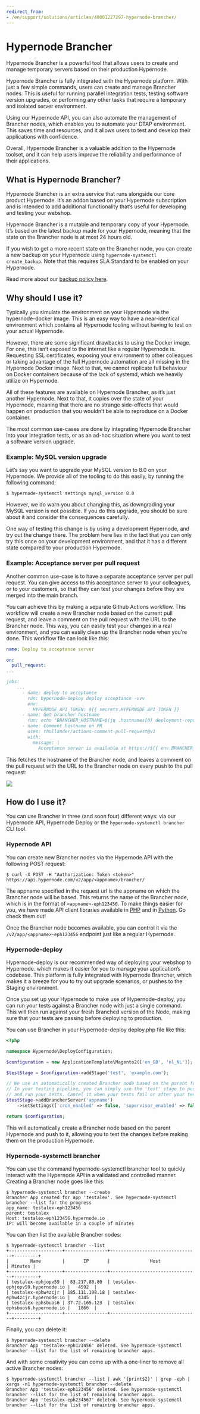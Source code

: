 ```yaml
---
redirect_from:
- /en/support/solutions/articles/48001227297-hypernode-brancher/
---
```


<!-- source: https://support.hypernode.com/en/support/solutions/articles/48001227297-hypernode-brancher/ -->

# Hypernode Brancher

Hypernode Brancher is a powerful tool that allows users to create and manage temporary servers based on their production Hypernode.

Hypernode Brancher is fully integrated with the Hypernode platform. With just a few simple commands, users can create and manage Brancher nodes. This is useful for running parallel integration tests, testing software version upgrades, or performing any other tasks that require a temporary and isolated server environment.

Using our Hypernode API, you can also automate the management of Brancher nodes, which enables you to automate your DTAP environment. This saves time and resources, and it allows users to test and develop their applications with confidence.

Overall, Hypernode Brancher is a valuable addition to the Hypernode toolset, and it can help users improve the reliability and performance of their applications.

## What is Hypernode Brancher?

Hypernode Brancher is an extra service that runs alongside our core product Hypernode. It’s an addon based on your Hypernode subscription and is intended to add additional functionality that’s useful for developing and testing your webshop.

Hypernode Brancher is a mutable and temporary copy of your Hypernode. It’s based on the latest backup made for your Hypernode, meaning that the state on the Brancher node is at most 24 hours old.

If you wish to get a more recent state on the Brancher node, you can create a new backup on your Hypernode using `hypernode-systemctl create_backup`. Note that this requires SLA Standard to be enabled on your Hypernode.

Read more about our [backup policy here](https://support.hypernode.com/en/hypernode/backups/hypernode-backup-policy).

## Why should I use it?

Typically you simulate the environment on your Hypernode via the hypernode-docker image. This is an easy way to have a near-identical environment which contains all Hypernode tooling without having to test on your actual Hypernode.

However, there are some significant drawbacks to using the Docker image. For one, this isn’t exposed to the internet like a regular Hypernode is. Requesting SSL certificates, exposing your environment to other colleagues or taking advantage of the full Hypernode automation are all missing in the Hypernode Docker image. Next to that, we cannot replicate full behaviour on Docker containers because of the lack of systemd, which we heavily utilize on Hypernode.

All of these features are available on Hypernode Brancher, as it’s just another Hypernode. Next to that, it copies over the state of your Hypernode, meaning that there are no strange side-effects that would happen on production that you wouldn’t be able to reproduce on a Docker container.

The most common use-cases are done by integrating Hypernode Brancher into your integration tests, or as an ad-hoc situation where you want to test a software version upgrade.

### Example: MySQL version upgrade

Let’s say you want to upgrade your MySQL version to 8.0 on your Hypernode. We provide all of the tooling to do this easily, by running the following command:

```console
$ hypernode-systemctl settings mysql_version 8.0
```

However, we do warn you about changing this, as downgrading your MySQL version is not possible. If you do this upgrade, you should be sure about it and consider the consequences carefully.

One way of testing this change is by using a development Hypernode, and try out the change there. The problem here lies in the fact that you can only try this once on your development environment, and that it has a different state compared to your production Hypernode.

### Example: Acceptance server per pull request

Another common use-case is to have a separate acceptance server per pull request. You can give access to this acceptance server to your colleagues, or to your customers, so that they can test your changes before they are merged into the main branch.

You can achieve this by making a separate Github Actions workflow. This workflow will create a new Brancher node based on the current pull request, and leave a comment on the pull request with the URL to the Brancher node. This way, you can easily test your changes in a real environment, and you can easily clean up the Brancher node when you’re done. This workflow file can look like this:

```yaml
name: Deploy to acceptance server

on:
  pull_request:
...

jobs:
    ...
      - name: deploy to acceptance
        run: hypernode-deploy deploy acceptance -vvv
        env:
          HYPERNODE_API_TOKEN: ${{ secrets.HYPERNODE_API_TOKEN }}
      - name: Get brancher hostname
        run: echo "BRANCHER_HOSTNAME=$(jq .hostnames[0] deployment-report.json -r)" >> $GITHUB_ENV
      - name: Comment hostname on PR
        uses: thollander/actions-comment-pull-request@v1
        with:
          message: |
            Acceptance server is available at https://${{ env.BRANCHER_HOSTNAME }}
```

This fetches the hostname of the Brancher node, and leaves a comment on the pull request with the URL to the Brancher node on every push to the pull request:

![](_res/UxUAfHUX6Vko63WFZAuFzs4qZ9ITqdunWA.png)

## How do I use it?

You can use Brancher in three (and soon four) different ways: via our Hypernode API, Hypernode Deploy or the `hypernode-systemctl brancher` CLI tool.

### Hypernode API

You can create new Brancher nodes via the Hypernode API with the following POST request:

```console
$ curl -X POST -H "Authorization: Token <token>" https://api.hypernode.com/v2/app/<appname>/brancher/
```

The appname specified in the request url is the appname on which the Brancher node will be based. This returns the name of the Brancher node, which is in the format of `<appname>-eph123456`. To make things easier for you, we have made API client libraries available in [PHP](https://github.com/ByteInternet/hypernode-api-php) and in [Python](https://github.com/ByteInternet/hypernode-api-python). Go check them out!

Once the Brancher node becomes available, you can control it via the `/v2/app/<appname>-eph123456` endpoint just like a regular Hypernode.

### Hypernode-deploy

Hypernode-deploy is our recommended way of deploying your webshop to Hypernode. which makes it easier for you to manage your application’s codebase. This platform is fully integrated with Hypernode Brancher, which makes it a breeze for you to try out upgrade scenarios, or pushes to the Staging environment.

Once you set up your Hypernode to make use of Hypernode-deploy, you can run your tests against a Brancher node with just a single command. This will then run against your fresh Branched version of the Node, making sure that your tests are passing before deploying to production.

You can use Brancher in your Hypernode-deploy deploy.php file like this:

```php
<?php

namespace Hypernode\DeployConfiguration;

$configuration = new ApplicationTemplate\Magento2(['en_GB', 'nl_NL']);

$testStage = $configuration->addStage('test', 'example.com');

// We use an automatically created Brancher node based on the parent for the 'test' stage.
// In your testing pipeline, you can simply use the 'test' stage to push changes to the Brancher server,
// and run your tests. Cancel it when your tests fail or after your tests pass to incur minimal costs.
$testStage->addBrancherServer('appname')
    ->setSettings(['cron_enabled' => false, 'supervisor_enabled' => false]);

return $configuration;
```

This will automatically create a Brancher node based on the parent Hypernode and push to it, allowing you to test the changes before making them on the production Hypernode.

### Hypernode-systemctl brancher

You can use the command hypernode-systemctl brancher tool to quickly interact with the Hypernode API in a validated and controlled manner. Creating a Brancher node goes like this:

```console
$ hypernode-systemctl brancher --create
Brancher App created for app 'testalex'. See hypernode-systemctl brancher --list for the progress
app_name: testalex-eph123456
parent: testalex
Host: testalex-eph123456.hypernode.io
IP: will become available in a couple of minutes
```

You can then list the available Brancher nodes:

```console
$ hypernode-systemctl brancher --list
+--------------------+----------------+---------------------------------+---------+
|        Name        |       IP       |               Host              | Minutes |
+--------------------+----------------+---------------------------------+---------+
| testalex-ephjopv59 |  83.217.88.80  | testalex-ephjopv59.hypernode.io |   4592  |
| testalex-ephw4zcjr | 185.111.198.18 | testalex-ephw4zcjr.hypernode.io |   4345  |
| testalex-ephsbuos6 | 37.72.165.123  | testalex-ephsbuos6.hypernode.io |   1866  |
+--------------------+----------------+---------------------------------+---------+
```

Finally, you can delete it:

```console
$ hypernode-systemctl brancher --delete
Brancher App 'testalex-eph123456' deleted. See hypernode-systemctl brancher --list for the list of remaining brancher apps.
```

And with some creativity you can come up with a one-liner to remove all active Brancher nodes:

```console
$ hypernode-systemctl brancher --list | awk '{print$2}' | grep -eph | xargs -n1 hypernode-systemctl brancher --delete
Brancher App 'testalex-eph123456' deleted. See hypernode-systemctl brancher --list for the list of remaining brancher apps.
Brancher App 'testalex-eph234567' deleted. See hypernode-systemctl brancher --list for the list of remaining brancher apps.
```
